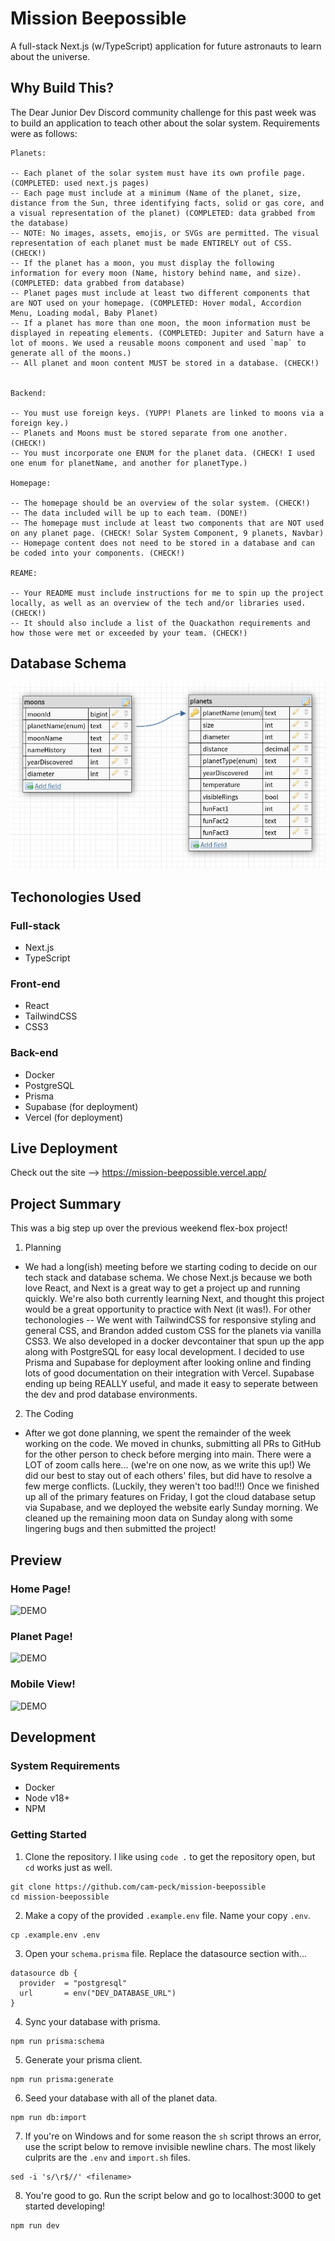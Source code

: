 # Mission Beepossible

A full-stack Next.js (w/TypeScript) application for future astronauts to learn about the universe.

## Why Build This?

The Dear Junior Dev Discord community challenge for this past week was to build an application to teach other about the solar system. Requirements were as follows:

```
Planets:

-- Each planet of the solar system must have its own profile page. (COMPLETED: used next.js pages)
-- Each page must include at a minimum (Name of the planet, size, distance from the Sun, three identifying facts, solid or gas core, and a visual representation of the planet) (COMPLETED: data grabbed from the database)
-- NOTE: No images, assets, emojis, or SVGs are permitted. The visual representation of each planet must be made ENTIRELY out of CSS. (CHECK!)
-- If the planet has a moon, you must display the following information for every moon (Name, history behind name, and size). (COMPLETED: data grabbed from database)
-- Planet pages must include at least two different components that are NOT used on your homepage. (COMPLETED: Hover modal, Accordion Menu, Loading modal, Baby Planet)
-- If a planet has more than one moon, the moon information must be displayed in repeating elements. (COMPLETED: Jupiter and Saturn have a lot of moons. We used a reusable moons component and used `map` to generate all of the moons.)
-- All planet and moon content MUST be stored in a database. (CHECK!)


Backend:

-- You must use foreign keys. (YUPP! Planets are linked to moons via a foreign key.)
-- Planets and Moons must be stored separate from one another. (CHECK!)
-- You must incorporate one ENUM for the planet data. (CHECK! I used one enum for planetName, and another for planetType.)

Homepage:

-- The homepage should be an overview of the solar system. (CHECK!)
-- The data included will be up to each team. (DONE!)
-- The homepage must include at least two components that are NOT used on any planet page. (CHECK! Solar System Component, 9 planets, Navbar)
-- Homepage content does not need to be stored in a database and can be coded into your components. (CHECK!)

REAME:

-- Your README must include instructions for me to spin up the project locally, as well as an overview of the tech and/or libraries used. (CHECK!)
-- It should also include a list of the Quackathon requirements and how those were met or exceeded by your team. (CHECK!)
```

## Database Schema

![DEMO](public/readme-db.png)

## Techonologies Used

### Full-stack

- Next.js
- TypeScript

### Front-end

- React
- TailwindCSS
- CSS3

### Back-end

- Docker
- PostgreSQL
- Prisma
- Supabase (for deployment)
- Vercel (for deployment)

## Live Deployment

Check out the site --> https://mission-beepossible.vercel.app/

## Project Summary

This was a big step up over the previous weekend flex-box project!

1. Planning

- We had a long(ish) meeting before we starting coding to decide on our tech stack and database schema. We chose Next.js because we both love React, and Next is a great way to get a project up and running quickly. We're also both currently learning Next, and thought this project would be a great opportunity to practice with Next (it was!). For other techonologies -- We went with TailwindCSS for responsive styling and general CSS, and Brandon added custom CSS for the planets via vanilla CSS3. We also developed in a docker devcontainer that spun up the app along with PostgreSQL for easy local development. I decided to use Prisma and Supabase for deployment after looking online and finding lots of good documentation on their integration with Vercel. Supabase ending up being REALLY useful, and made it easy to seperate between the dev and prod database environments.

2. The Coding

- After we got done planning, we spent the remainder of the week working on the code. We moved in chunks, submitting all PRs to GitHub for the other person to check before merging into main. There were a LOT of zoom calls here... (we're on one now, as we write this up!) We did our best to stay out of each others' files, but did have to resolve a few merge conflicts. (Luckily, they weren't too bad!!!) Once we finished up all of the primary features on Friday, I got the cloud database setup via Supabase, and we deployed the website early Sunday morning. We cleaned up the remaining moon data on Sunday along with some lingering bugs and then submitted the project!

## Preview

### Home Page!

![DEMO](public/readme-home.gif)

### Planet Page!

![DEMO](public/readme-planet-data.gif)

### Mobile View!

![DEMO](public/readme-responsive.gif)

## Development

### System Requirements

- Docker
- Node v18+
- NPM

### Getting Started

1. Clone the repository. I like using `code .` to get the repository open, but `cd` works just as well.

```
git clone https://github.com/cam-peck/mission-beepossible
cd mission-beepossible
```

2. Make a copy of the provided `.example.env` file. Name your copy `.env`.

```
cp .example.env .env
```

3. Open your `schema.prisma` file. Replace the datasource section with...

```
datasource db {
  provider  = "postgresql"
  url       = env("DEV_DATABASE_URL")
}
```

4. Sync your database with prisma.

```
npm run prisma:schema
```

5. Generate your prisma client.

```
npm run prisma:generate
```

6. Seed your database with all of the planet data.

```
npm run db:import
```

7. If you're on Windows and for some reason the `sh` script throws an error, use the script below to remove invisible newline chars. The most likely culprits are the `.env` and `import.sh` files.

```
sed -i 's/\r$//' <filename>
```

8. You're good to go. Run the script below and go to localhost:3000 to get started developing!

```
npm run dev
```

